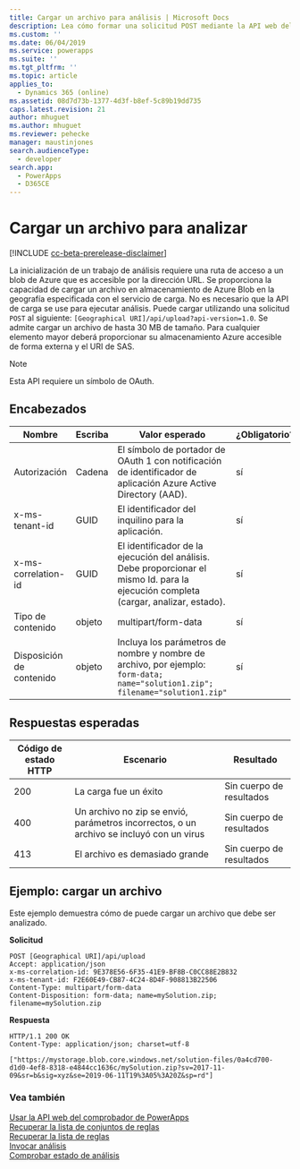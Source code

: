 ```yaml
---
title: Cargar un archivo para análisis | Microsoft Docs
description: Lea cómo formar una solicitud POST mediante la API web del comprobador de PowerApps para cargar un archivo para analizar.
ms.custom: ''
ms.date: 06/04/2019
ms.service: powerapps
ms.suite: ''
ms.tgt_pltfrm: ''
ms.topic: article
applies_to:
  - Dynamics 365 (online)
ms.assetid: 08d7d73b-1377-4d3f-b8ef-5c89b19dd735
caps.latest.revision: 21
author: mhuguet
ms.author: mhuguet
ms.reviewer: pehecke
manager: maustinjones
search.audienceType:
  - developer
search.app:
  - PowerApps
  - D365CE
---
```


# <a name="upload-a-file-for-analysis"></a>Cargar un archivo para analizar

[!INCLUDE [cc-beta-prerelease-disclaimer](../../../../includes/cc-beta-prerelease-disclaimer.md)]

La inicialización de un trabajo de análisis requiere una ruta de acceso a un blob de Azure que es accesible por la dirección URL. Se proporciona la capacidad de cargar un archivo en almacenamiento de Azure Blob en la geografía especificada con el servicio de carga. No es necesario que la API de carga se use para ejecutar análisis. Puede cargar utilizando una solicitud `POST` al siguiente: `[Geographical URI]/api/upload?api-version=1.0`. Se admite cargar un archivo de hasta 30 MB de tamaño. Para cualquier elemento mayor deberá proporcionar su almacenamiento Azure accesible de forma externa y el URI de SAS.

> [!NOTE]
>  Esta API requiere un símbolo de OAuth.

<a name="bkmk_headers"></a>

## <a name="headers"></a>Encabezados

|Nombre|Escriba|Valor esperado|¿Obligatorio?|
|---|---|---|---|
|Autorización|Cadena|El símbolo de portador de OAuth 1 con notificación de identificador de aplicación Azure Active Directory (AAD).|sí|
|x-ms-tenant-id|GUID|El identificador del inquilino para la aplicación.|sí|
|x-ms-correlation-id|GUID|El identificador de la ejecución del análisis. Debe proporcionar el mismo Id. para la ejecución completa (cargar, analizar, estado).|sí|
|Tipo de contenido|objeto|multipart/form-data|sí|
|Disposición de contenido|objeto|Incluya los parámetros de nombre y nombre de archivo, por ejemplo:<br />`form-data; name="solution1.zip"; filename="solution1.zip"`|sí|

<a name="bkmk_responses"></a>

## <a name="expected-responses"></a>Respuestas esperadas

|Código de estado HTTP|Escenario|Resultado|
|---|---|---|
|200|La carga fue un éxito|Sin cuerpo de resultados|
|400|Un archivo no zip se envió, parámetros incorrectos, o un archivo se incluyó con un virus|Sin cuerpo de resultados|
|413|El archivo es demasiado grande|Sin cuerpo de resultados|

<a name="bkmk_upload"></a>

## <a name="example-upload-a-file"></a>Ejemplo: cargar un archivo

Este ejemplo demuestra cómo de puede cargar un archivo que debe ser analizado.

**Solicitud**

```http
POST [Geographical URI]/api/upload
Accept: application/json
x-ms-correlation-id: 9E378E56-6F35-41E9-BF8B-C0CC88E2B832
x-ms-tenant-id: F2E60E49-CB87-4C24-8D4F-908813B22506
Content-Type: multipart/form-data
Content-Disposition: form-data; name=mySolution.zip; filename=mySolution.zip
```

**Respuesta**

```http
HTTP/1.1 200 OK
Content-Type: application/json; charset=utf-8

["https://mystorage.blob.core.windows.net/solution-files/0a4cd700-d1d0-4ef8-8318-e4844cc1636c/mySolution.zip?sv=2017-11-09&sr=b&sig=xyz&se=2019-06-11T19%3A05%3A20Z&sp=rd"]
```

### <a name="see-also"></a>Vea también

[Usar la API web del comprobador de PowerApps](overview.md)<br />
[Recuperar la lista de conjuntos de reglas](retrieve-rulesets.md)<br />
[Recuperar la lista de reglas](retrieve-rules.md)<br />
[Invocar análisis](analyze.md)<br />
[Comprobar estado de análisis](check-status.md)<br />